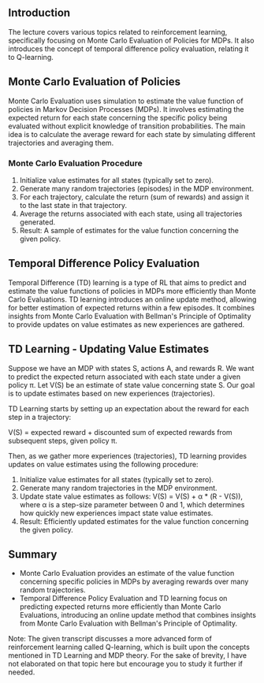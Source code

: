 ## Introduction

The lecture covers various topics related to reinforcement learning, specifically focusing on Monte Carlo Evaluation of Policies for MDPs. It also introduces the concept of temporal difference policy evaluation, relating it to Q-learning.

## Monte Carlo Evaluation of Policies

Monte Carlo Evaluation uses simulation to estimate the value function of policies in Markov Decision Processes (MDPs). It involves estimating the expected return for each state concerning the specific policy being evaluated without explicit knowledge of transition probabilities. The main idea is to calculate the average reward for each state by simulating different trajectories and averaging them.

### Monte Carlo Evaluation Procedure

1. Initialize value estimates for all states (typically set to zero).
2. Generate many random trajectories (episodes) in the MDP environment.
3. For each trajectory, calculate the return (sum of rewards) and assign it to the last state in that trajectory.
4. Average the returns associated with each state, using all trajectories generated.
5. Result: A sample of estimates for the value function concerning the given policy.

## Temporal Difference Policy Evaluation

Temporal Difference (TD) learning is a type of RL that aims to predict and estimate the value functions of policies in MDPs more efficiently than Monte Carlo Evaluations. TD learning introduces an online update method, allowing for better estimation of expected returns within a few episodes. It combines insights from Monte Carlo Evaluation with Bellman's Principle of Optimality to provide updates on value estimates as new experiences are gathered.

## TD Learning - Updating Value Estimates

Suppose we have an MDP with states S, actions A, and rewards R. We want to predict the expected return associated with each state under a given policy π. Let V(S) be an estimate of state value concerning state S. Our goal is to update estimates based on new experiences (trajectories).

TD Learning starts by setting up an expectation about the reward for each step in a trajectory:

V(S) = expected reward + discounted sum of expected rewards from subsequent steps, given policy π.

Then, as we gather more experiences (trajectories), TD learning provides updates on value estimates using the following procedure:

1. Initialize value estimates for all states (typically set to zero).
2. Generate many random trajectories in the MDP environment.
3. Update state value estimates as follows: V(S) = V(S) + α * (R - V(S)), where α is a step-size parameter between 0 and 1, which determines how quickly new experiences impact state value estimates.
4. Result: Efficiently updated estimates for the value function concerning the given policy.

## Summary

* Monte Carlo Evaluation provides an estimate of the value function concerning specific policies in MDPs by averaging rewards over many random trajectories.
* Temporal Difference Policy Evaluation and TD learning focus on predicting expected returns more efficiently than Monte Carlo Evaluations, introducing an online update method that combines insights from Monte Carlo Evaluation with Bellman's Principle of Optimality.

Note: The given transcript discusses a more advanced form of reinforcement learning called Q-learning, which is built upon the concepts mentioned in TD Learning and MDP theory. For the sake of brevity, I have not elaborated on that topic here but encourage you to study it further if needed.
